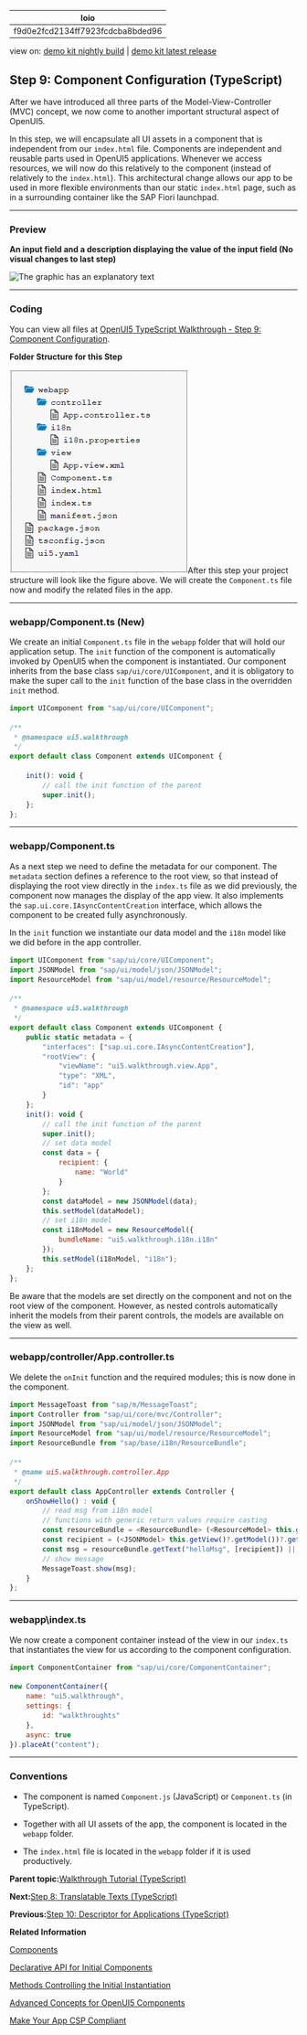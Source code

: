 <!-- loiof9d0e2fcd2134ff7923fcdcba8bded96 -->

| loio |
| -----|
| f9d0e2fcd2134ff7923fcdcba8bded96 |

<div id="loio">

view on: [demo kit nightly build](https://sdk.openui5.org/nightly/#/topic/f9d0e2fcd2134ff7923fcdcba8bded96) | [demo kit latest release](https://sdk.openui5.org/topic/f9d0e2fcd2134ff7923fcdcba8bded96)</div>

## Step 9: Component Configuration \(TypeScript\)

After we have introduced all three parts of the Model-View-Controller \(MVC\) concept, we now come to another important structural aspect of OpenUI5.

In this step, we will encapsulate all UI assets in a component that is independent from our `index.html` file. Components are independent and reusable parts used in OpenUI5 applications. Whenever we access resources, we will now do this relatively to the component \(instead of relatively to the `index.html`\). This architectural change allows our app to be used in more flexible environments than our static `index.html` page, such as in a surrounding container like the SAP Fiori launchpad.

***

### Preview

  
  
**An input field and a description displaying the value of the input field \(No visual changes to last step\)**

![The graphic has an explanatory text](images/loiocac9bcfa902c44c496d115acd7ee7376_LowRes.png "An input field and a description displaying the value of the input field (No
					visual changes to last step)")

***

### Coding

You can view all files at [OpenUI5 TypeScript Walkthrough - Step 9: Component Configuration](https://github.com/sap-samples/ui5-typescript-walkthrough/steps/09/README.md).

  
  
**Folder Structure for this Step**



![The graphic has an explanatory text](images/loioaa6ba83cdebc4a75be6a6b2ff6efffcb_LowRes.png)After this step your project structure will look like the figure above. We will create the `Component.ts` file now and modify the related files in the app.

***

### webapp/Component.ts \(New\)

We create an initial `Component.ts` file in the `webapp` folder that will hold our application setup. The `init` function of the component is automatically invoked by OpenUI5 when the component is instantiated. Our component inherits from the base class `sap/ui/core/UIComponent`, and it is obligatory to make the super call to the `init` function of the base class in the overridden `init` method.

```js
import UIComponent from "sap/ui/core/UIComponent";

/**
 * @namespace ui5.walkthrough
 */
export default class Component extends UIComponent {

    init(): void {
        // call the init function of the parent
        super.init();
    };
};
```

***

### webapp/Component.ts

As a next step we need to define the metadata for our component. The `metadata` section defines a reference to the root view, so that instead of displaying the root view directly in the `index.ts` file as we did previously, the component now manages the display of the app view. It also implements the `sap.ui.core.IAsyncContentCreation` interface, which allows the component to be created fully asynchronously.

In the `init` function we instantiate our data model and the `i18n` model like we did before in the app controller.

```js
import UIComponent from "sap/ui/core/UIComponent";
import JSONModel from "sap/ui/model/json/JSONModel";
import ResourceModel from "sap/ui/model/resource/ResourceModel";

/**
 * @namespace ui5.walkthrough
 */
export default class Component extends UIComponent {
    public static metadata = {
        "interfaces": ["sap.ui.core.IAsyncContentCreation"],
        "rootView": {
            "viewName": "ui5.walkthrough.view.App",
            "type": "XML",
            "id": "app"
        }
    };
    init(): void {
        // call the init function of the parent
        super.init();
        // set data model
        const data = {
            recipient: {
                name: "World"
            }
        };
        const dataModel = new JSONModel(data);
        this.setModel(dataModel);
        // set i18n model
        const i18nModel = new ResourceModel({
            bundleName: "ui5.walkthrough.i18n.i18n"
        });
        this.setModel(i18nModel, "i18n");
    };
};
```

Be aware that the models are set directly on the component and not on the root view of the component. However, as nested controls automatically inherit the models from their parent controls, the models are available on the view as well.

***

### webapp/controller/App.controller.ts

We delete the `onInit` function and the required modules; this is now done in the component.

```js
import MessageToast from "sap/m/MessageToast";
import Controller from "sap/ui/core/mvc/Controller";
import JSONModel from "sap/ui/model/json/JSONModel";
import ResourceModel from "sap/ui/model/resource/ResourceModel";
import ResourceBundle from "sap/base/i18n/ResourceBundle";

/**
 * @name ui5.walkthrough.controller.App
 */
export default class AppController extends Controller {
    onShowHello() : void {
        // read msg from i18n model
        // functions with generic return values require casting 
        const resourceBundle = <ResourceBundle> (<ResourceModel> this.getView()?.getModel("i18n"))?.getResourceBundle();
        const recipient = (<JSONModel> this.getView()?.getModel())?.getProperty("/recipient/name");
        const msg = resourceBundle.getText("helloMsg", [recipient]) || "no text defined";
        // show message
        MessageToast.show(msg);
    }
};
```

***

<a name="loiof9d0e2fcd2134ff7923fcdcba8bded96__section_ok2_4n5_zgb"/>

### webapp\\index.ts

We now create a component container instead of the view in our `index.ts` that instantiates the view for us according to the component configuration.

```js
import ComponentContainer from "sap/ui/core/ComponentContainer";

new ComponentContainer({
    name: "ui5.walkthrough",
    settings: {
        id: "walkthroughts"
    },
    async: true
}).placeAt("content");
```

***

### Conventions

-   The component is named `Component.js` \(JavaScript\) or `Component.ts` \(in TypeScript\).

-   Together with all UI assets of the app, the component is located in the `webapp` folder.

-   The `index.html` file is located in the `webapp` folder if it is used productively.


**Parent topic:**[Walkthrough Tutorial \(TypeScript\)](Walkthrough_Tutorial_TypeScript_dad1905.md "In this tutorial we'll introduce you to all major development paradigms of OpenUI5. We'll demonstrate the use of TypeScript with OpenUI5 and highlight the specific characteristics of this approach.")

**Next:**[Step 8: Translatable Texts \(TypeScript\)](Step_8_Translatable_Texts_TypeScript_4dcf52e.md "In this step we move the texts of our UI to a separate resource file.")

**Previous:**[Step 10: Descriptor for Applications \(TypeScript\)](Step_10_Descriptor_for_Applications_TypeScript_2a46b75.md "All application-specific configuration settings will now further be put in a separate descriptor file called manifest.json. This clearly separates the application coding from the configuration settings and makes our app even more flexible. For example, all SAP Fiori applications are realized as components and come with a descriptor file in order to be hosted in the SAP Fiori launchpad.")

**Related Information**  


[Components](Components_958ead5.md "Components are independent and reusable parts used in OpenUI5 applications.")

[Declarative API for Initial Components](Declarative_API_for_Initial_Components_82a0fce.md "The declarative API enables you to define the initially started component directly in the HTML markup.")

[Methods Controlling the Initial Instantiation](Methods_Controlling_the_Initial_Instantiation_b430345.md "OpenUI5 provides two methods for the initial instantiation of the component.")

[Advanced Concepts for OpenUI5 Components](Advanced_Concepts_for_OpenUI5_Components_ecbc417.md "Advanced concepts for components include routing and navigation and component data as well as the event bus.")

[Make Your App CSP Compliant](Make_Your_App_CSP_Compliant_1f81a09.md "CSP stands for Content Security Policy and is a security standard to prevent cross-site scripting or other code injection attacks.")

